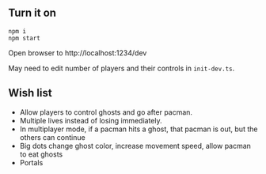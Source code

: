 ## Turn it on

```
npm i
npm start
```

Open browser to http://localhost:1234/dev

May need to edit number of players and their controls in `init-dev.ts`.

## Wish list

- Allow players to control ghosts and go after pacman.
- Multiple lives instead of losing immediately.
- In multiplayer mode, if a pacman hits a ghost, that pacman is out, but the others can continue
- Big dots change ghost color, increase movement speed, allow pacman to eat ghosts
- Portals
